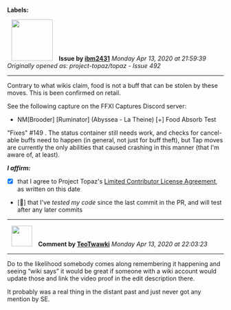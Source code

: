 **Labels:**



<a href="https://github.com/ibm2431"><img src="https://avatars3.githubusercontent.com/u/13112942?v=4" width="96" height="96" hspace="10"></img></a> **Issue by [ibm2431](https://github.com/ibm2431)**
_Monday Apr 13, 2020 at 21:59:39_
_Originally opened as: project-topaz/topaz - Issue 492_

----

Contrary to what wikis claim, food is not a buff that can be stolen by these moves. This is been confirmed on retail.

See the following capture on the FFXI Captures Discord server:
- NM[Brooder] [Ruminator] (Abyssea - La Theine) [+] Food Absorb Test

"Fixes" #149 . The status container still needs work, and checks for cancel-able buffs need to happen (in general, not just for buff theft), but Tap moves are currently the only abilities that caused crashing in this manner (that I'm aware of, at least).

<!-- place 'x' mark between square [] brackets to affirm: -->
**_I affirm:_**
- [x] that I agree to Project Topaz's [Limited Contributor License Agreement](http://project-topaz.com/blob/release/CONTRIBUTOR_AGREEMENT.md), as written on this date
- [🤞] that I've _tested my code_ since the last commit in the PR, and will test after any later commits




----
<a href="https://github.com/TeoTwawki"><img src="https://avatars0.githubusercontent.com/u/6871475?v=4" width="48" height="48" hspace="10"></img></a> **Comment by [TeoTwawki](https://github.com/TeoTwawki)**
_Monday Apr 13, 2020 at 22:03:23_

----

Do to the likelihood somebody comes along remembering it happening and seeing “wiki says” it would be great if someone with a wiki account would update those and link the video proof in the edit description there.

It probably was a real thing in the distant past and just never got any mention by SE.
